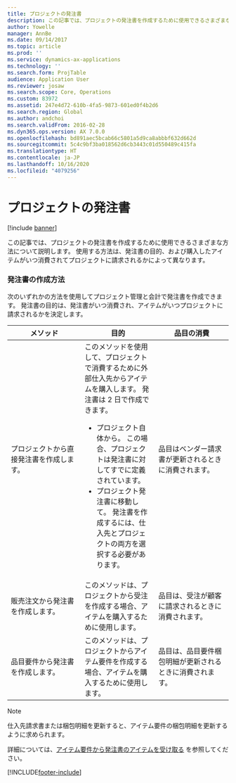 ```yaml
---
title: プロジェクトの発注書
description: この記事では、プロジェクトの発注書を作成するために使用できるさまざまな方法について説明します。 使用する方法は、発注書の目的、および購入したアイテムがいつ消費されてプロジェクトに請求されるかによって異なります。
author: Yowelle
manager: AnnBe
ms.date: 09/14/2017
ms.topic: article
ms.prod: ''
ms.service: dynamics-ax-applications
ms.technology: ''
ms.search.form: ProjTable
audience: Application User
ms.reviewer: josaw
ms.search.scope: Core, Operations
ms.custom: 83972
ms.assetid: 247e4d72-610b-4fa5-9873-601ed0f4b2d6
ms.search.region: Global
ms.author: andchoi
ms.search.validFrom: 2016-02-28
ms.dyn365.ops.version: AX 7.0.0
ms.openlocfilehash: bd891aec5bcab66c5801a5d9ca8abbbf632d662d
ms.sourcegitcommit: 5c4c9bf3ba018562d6cb3443c01d550489c415fa
ms.translationtype: HT
ms.contentlocale: ja-JP
ms.lasthandoff: 10/16/2020
ms.locfileid: "4079256"
---
```

# <a name="purchase-orders-for-a-project"></a>プロジェクトの発注書

[!include [banner](../includes/banner.md)]

この記事では、プロジェクトの発注書を作成するために使用できるさまざまな方法について説明します。 使用する方法は、発注書の目的、および購入したアイテムがいつ消費されてプロジェクトに請求されるかによって異なります。

### <a name="methods-for-creating-a-purchase-order"></a>発注書の作成方法

次のいずれかの方法を使用してプロジェクト管理と会計で発注書を作成できます。 発注書の目的は、発注書がいつ消費され、アイテムがいつプロジェクトに請求されるかを決定します。

<table>
<colgroup>
<col width="33%" />
<col width="33%" />
<col width="33%" />
</colgroup>
<thead>
<tr class="header">
<th>メソッド</th>
<th>目的</th>
<th>品目の消費</th>
</tr>
</thead>
<tbody>
<tr class="odd">
<td>プロジェクトから直接発注書を作成します。</td>
<td>このメソッドを使用して、プロジェクトで消費するために外部仕入先からアイテムを購入します。 発注書は 2 日で作成できます。
<ul>
<li>プロジェクト自体から。 この場合、プロジェクトは発注書に対してすでに定義されています。</li>
<li>プロジェクト発注書に移動して。 発注書を作成するには、仕入先とプロジェクトの両方を選択する必要があります。</li>
</ul></td>
<td>品目はベンダー請求書が更新されるときに消費されます。</td>
</tr>
<tr class="even">
<td>販売注文から発注書を作成します。</td>
<td>このメソッドは、プロジェクトから受注を作成する場合、アイテムを購入するために使用します。</td>
<td>品目は、受注が顧客に請求されるときに消費されます。</td>
</tr>
<tr class="odd">
<td>品目要件から発注書を作成します。</td>
<td>このメソッドは、プロジェクトからアイテム要件を作成する場合、アイテムを購入するために使用します。</td>
<td>品目は、品目要件梱包明細が更新されるときに消費されます。</td>
</tr>
</tbody>
</table>

> [!NOTE] 
> 仕入先請求書または梱包明細を更新すると、アイテム要件の梱包明細を更新するように求められます。

詳細については、[アイテム要件から発注書のアイテムを受け取る](tasks/receive-items-purchase-order-item-requirement.md) を参照してください。



[!INCLUDE[footer-include](../includes/footer-banner.md)]